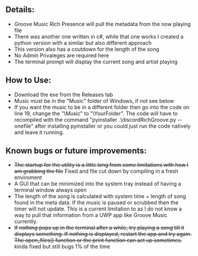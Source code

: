 ## Details:

* Groove Music Rich Presence will pull the metadata from the now playing file
* There was another one written in c#, while that one works I created a python version with a similar but also different approach 
* This version also has a coutdown for the length of the song
* No Admin Privaleges are required here
* The terminal prompt will display the current song and artist playing

## How to Use:

* Download the exe from the Releases tab
* Music must be in the "Music" folder of Windows, if not see below
* If you want the music to be in a different folder then go into the code on line 19, change the "\Music" to "\YourFolder". The code will have to recompiled with the command "pyinstaller .\discordRichGroove.py --onefile" after installing pyinstaller or you could just run the code natively and leave it running.

## Known bugs or future improvements:

* ~~The startup for the utility is a little long from some limitations with how I am grabbing the file~~ Fixed and file cut down by compiling in a fresh enviroment
* A GUI that can be minimized into the system tray instead of having a terminal window always open
* The length of the song is calculated with system time + length of song found in the meta data. If the music is paused or scrubbed then the timer will not update. This is a current limitation to as I do not know a way to pull that information from a UWP app like Groove Music currently.
* ~~If nothing pops up in the terminal after a while, try playing a song till it displays something. If nothing is displayed, restart the app and try again. The open_files() function or the print function can act up sometimes.~~ kinda fixed but still bugs 1% of the time
